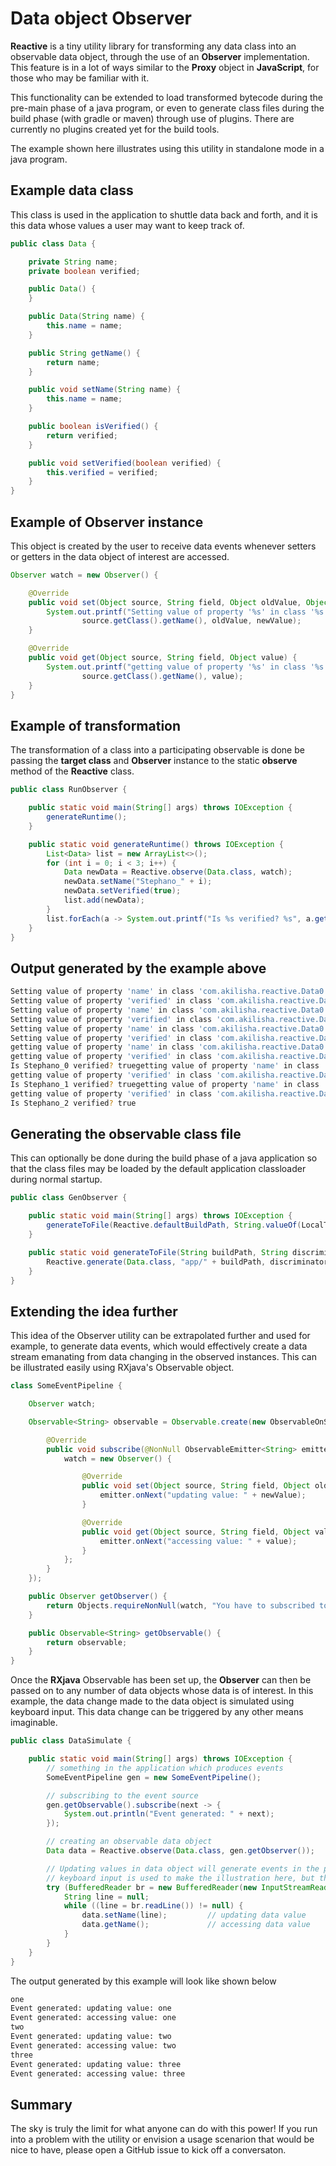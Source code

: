 # Data object Observer

__Reactive__ is a tiny utility library for transforming any data class into an observable data object, through the use of an __Observer__ implementation. This feature is in a lot of ways similar to the __Proxy__ object in __JavaScript__, for those who may be familiar with it.

This functionality can be extended to load transformed bytecode during the pre-main phase of a java program, or even to generate class files during the build phase (with gradle or maven) through use of plugins. There are currently no plugins created yet for the build tools.

The example shown here illustrates using this utility in standalone mode in a java program.

## Example data class

This class is used in the application to shuttle data back and forth, and it is this data whose values a user may want to keep track of.

```java
public class Data {

    private String name;
    private boolean verified;

    public Data() {
    }

    public Data(String name) {
        this.name = name;
    }

    public String getName() {
        return name;
    }

    public void setName(String name) {
        this.name = name;
    }

    public boolean isVerified() {
        return verified;
    }

    public void setVerified(boolean verified) {
        this.verified = verified;
    }
}
```

## Example of Observer instance

This object is created by the user to receive data events whenever setters or getters in the data object of interest are accessed.

```java
Observer watch = new Observer() {

    @Override
    public void set(Object source, String field, Object oldValue, Object newValue) {
        System.out.printf("Setting value of property '%s' in class '%s' from %s to %s\n", field,
                source.getClass().getName(), oldValue, newValue);
    }

    @Override
    public void get(Object source, String field, Object value) {
        System.out.printf("getting value of property '%s' in class '%s' with value %s\n", field,
                source.getClass().getName(), value);
    }
}
```

## Example of transformation 

The transformation of a class into a participating observable is done be passing the __target class__ and __Observer__ instance to the static __observe__ method of the __Reactive__ class.

```java
public class RunObserver {

    public static void main(String[] args) throws IOException {
        generateRuntime();
    }

    public static void generateRuntime() throws IOException {
        List<Data> list = new ArrayList<>();
        for (int i = 0; i < 3; i++) {
            Data newData = Reactive.observe(Data.class, watch);
            newData.setName("Stephano_" + i);
            newData.setVerified(true);
            list.add(newData);
        }
        list.forEach(a -> System.out.printf("Is %s verified? %s", a.getName(), a.isVerified()));
    }
}
```

## Output generated by the example above

```bash
Setting value of property 'name' in class 'com.akilisha.reactive.Data0' from null to Stephano_0
Setting value of property 'verified' in class 'com.akilisha.reactive.Data0' from false to true
Setting value of property 'name' in class 'com.akilisha.reactive.Data0' from null to Stephano_1
Setting value of property 'verified' in class 'com.akilisha.reactive.Data0' from false to true
Setting value of property 'name' in class 'com.akilisha.reactive.Data0' from null to Stephano_2
Setting value of property 'verified' in class 'com.akilisha.reactive.Data0' from false to true
getting value of property 'name' in class 'com.akilisha.reactive.Data0' with value Stephano_0
getting value of property 'verified' in class 'com.akilisha.reactive.Data0' with value true
Is Stephano_0 verified? truegetting value of property 'name' in class 'com.akilisha.reactive.Data0' with value Stephano_1
getting value of property 'verified' in class 'com.akilisha.reactive.Data0' with value true
Is Stephano_1 verified? truegetting value of property 'name' in class 'com.akilisha.reactive.Data0' with value Stephano_2
getting value of property 'verified' in class 'com.akilisha.reactive.Data0' with value true
Is Stephano_2 verified? true
```

## Generating the observable class file

This can optionally be done during the build phase of a java application so that the class files may be loaded by the default application classloader during normal startup.

```java
public class GenObserver {

    public static void main(String[] args) throws IOException {
        generateToFile(Reactive.defaultBuildPath, String.valueOf(LocalTime.now().getSecond()));
    }

    public static void generateToFile(String buildPath, String discriminator) {
        Reactive.generate(Data.class, "app/" + buildPath, discriminator);
    }
}
```

## Extending the idea further 

This idea of the Observer utility can be extrapolated further and used for example, to generate data events, which would effectively create a data stream emanating from data changing in the observed instances. This can be illustrated easily using RXjava's Observable object.

```java 
class SomeEventPipeline {

    Observer watch;

    Observable<String> observable = Observable.create(new ObservableOnSubscribe<String>() {

        @Override
        public void subscribe(@NonNull ObservableEmitter<String> emitter) throws Throwable {
            watch = new Observer() {

                @Override
                public void set(Object source, String field, Object oldValue, Object newValue) {
                    emitter.onNext("updating value: " + newValue);
                }

                @Override
                public void get(Object source, String field, Object value) {
                    emitter.onNext("accessing value: " + value);
                }
            };
        }
    });

    public Observer getObserver() {
        return Objects.requireNonNull(watch, "You have to subscribed to Observable first before this step");
    }

    public Observable<String> getObservable() {
        return observable;
    }
}
```

Once the __RXjava__ Observable has been set up, the __Observer__ can then be passed on to any number of data objects whose data is of interest. In this example, the data change made to the data object is simulated using keyboard input. This data change can be triggered by any other means imaginable.

```java
public class DataSimulate {

    public static void main(String[] args) throws IOException {
        // something in the application which produces events
        SomeEventPipeline gen = new SomeEventPipeline();

        // subscribing to the event source
        gen.getObservable().subscribe(next -> {
            System.out.println("Event generated: " + next);
        });

        // creating an observable data object
        Data data = Reactive.observe(Data.class, gen.getObserver());

        // Updating values in data object will generate events in the pipeline
        // keyboard input is used to make the illustration here, but the data changes could be as a result of many other diffrent reasons
        try (BufferedReader br = new BufferedReader(new InputStreamReader(System.in))) {
            String line = null;
            while ((line = br.readLine()) != null) {
                data.setName(line);         // updating data value
                data.getName();             // accessing data value
            }
        }
    }
}
```

The output generated by this example will look like shown below

```bash
one
Event generated: updating value: one
Event generated: accessing value: one
two
Event generated: updating value: two
Event generated: accessing value: two
three
Event generated: updating value: three
Event generated: accessing value: three
```

## Summary 

The sky is truly the limit for what anyone can do with this power! If you run into a problem with the utility or envision a usage scenarion that would be nice to have, please open a GitHub issue to kick off a conversaton.